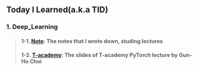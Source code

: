 ## Today I Learned(a.k.a TID)

### 1. Deep_Learning
>#### 1-1. [Note](https://github.com/Alohasprit/TIL/tree/master/Deep_Learning/Note): The notes that I wrote down, studing lectures 
>#### 1-2. [T-academy](https://github.com/Alohasprit/TIL/tree/master/Deep_Learning/T-academy): The slides of T-academy PyTorch lecture by Gun-Ho Choi
